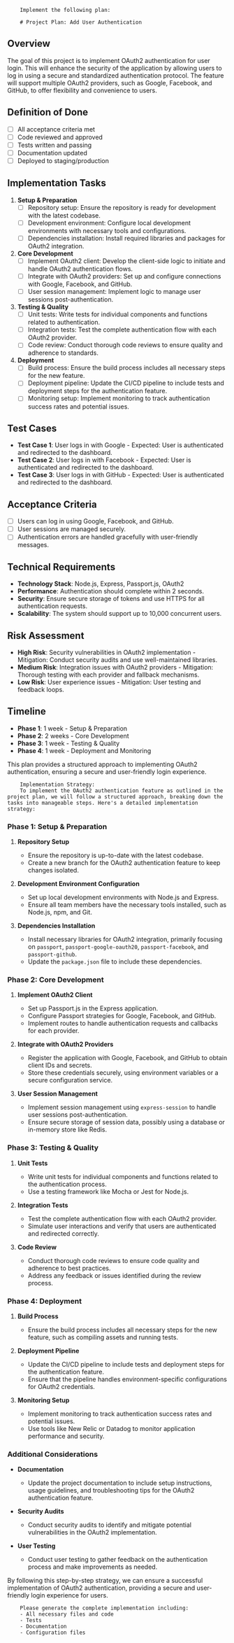 
        Implement the following plan:
        
        # Project Plan: Add User Authentication

## Overview
The goal of this project is to implement OAuth2 authentication for user login. This will enhance the security of the application by allowing users to log in using a secure and standardized authentication protocol. The feature will support multiple OAuth2 providers, such as Google, Facebook, and GitHub, to offer flexibility and convenience to users.

## Definition of Done
- [ ] All acceptance criteria met
- [ ] Code reviewed and approved
- [ ] Tests written and passing
- [ ] Documentation updated
- [ ] Deployed to staging/production

## Implementation Tasks

1. **Setup & Preparation**
   - [ ] Repository setup: Ensure the repository is ready for development with the latest codebase.
   - [ ] Development environment: Configure local development environments with necessary tools and configurations.
   - [ ] Dependencies installation: Install required libraries and packages for OAuth2 integration.

2. **Core Development**
   - [ ] Implement OAuth2 client: Develop the client-side logic to initiate and handle OAuth2 authentication flows.
   - [ ] Integrate with OAuth2 providers: Set up and configure connections with Google, Facebook, and GitHub.
   - [ ] User session management: Implement logic to manage user sessions post-authentication.

3. **Testing & Quality**
   - [ ] Unit tests: Write tests for individual components and functions related to authentication.
   - [ ] Integration tests: Test the complete authentication flow with each OAuth2 provider.
   - [ ] Code review: Conduct thorough code reviews to ensure quality and adherence to standards.

4. **Deployment**
   - [ ] Build process: Ensure the build process includes all necessary steps for the new feature.
   - [ ] Deployment pipeline: Update the CI/CD pipeline to include tests and deployment steps for the authentication feature.
   - [ ] Monitoring setup: Implement monitoring to track authentication success rates and potential issues.

## Test Cases
- **Test Case 1**: User logs in with Google - Expected: User is authenticated and redirected to the dashboard.
- **Test Case 2**: User logs in with Facebook - Expected: User is authenticated and redirected to the dashboard.
- **Test Case 3**: User logs in with GitHub - Expected: User is authenticated and redirected to the dashboard.

## Acceptance Criteria
- [ ] Users can log in using Google, Facebook, and GitHub.
- [ ] User sessions are managed securely.
- [ ] Authentication errors are handled gracefully with user-friendly messages.

## Technical Requirements
- **Technology Stack**: Node.js, Express, Passport.js, OAuth2
- **Performance**: Authentication should complete within 2 seconds.
- **Security**: Ensure secure storage of tokens and use HTTPS for all authentication requests.
- **Scalability**: The system should support up to 10,000 concurrent users.

## Risk Assessment
- **High Risk**: Security vulnerabilities in OAuth2 implementation - Mitigation: Conduct security audits and use well-maintained libraries.
- **Medium Risk**: Integration issues with OAuth2 providers - Mitigation: Thorough testing with each provider and fallback mechanisms.
- **Low Risk**: User experience issues - Mitigation: User testing and feedback loops.

## Timeline
- **Phase 1**: 1 week - Setup & Preparation
- **Phase 2**: 2 weeks - Core Development
- **Phase 3**: 1 week - Testing & Quality
- **Phase 4**: 1 week - Deployment and Monitoring

This plan provides a structured approach to implementing OAuth2 authentication, ensuring a secure and user-friendly login experience.
        
        Implementation Strategy:
        To implement the OAuth2 authentication feature as outlined in the project plan, we will follow a structured approach, breaking down the tasks into manageable steps. Here's a detailed implementation strategy:

### Phase 1: Setup & Preparation

1. **Repository Setup**
   - Ensure the repository is up-to-date with the latest codebase.
   - Create a new branch for the OAuth2 authentication feature to keep changes isolated.

2. **Development Environment Configuration**
   - Set up local development environments with Node.js and Express.
   - Ensure all team members have the necessary tools installed, such as Node.js, npm, and Git.

3. **Dependencies Installation**
   - Install necessary libraries for OAuth2 integration, primarily focusing on `passport`, `passport-google-oauth20`, `passport-facebook`, and `passport-github`.
   - Update the `package.json` file to include these dependencies.

### Phase 2: Core Development

1. **Implement OAuth2 Client**
   - Set up Passport.js in the Express application.
   - Configure Passport strategies for Google, Facebook, and GitHub.
   - Implement routes to handle authentication requests and callbacks for each provider.

2. **Integrate with OAuth2 Providers**
   - Register the application with Google, Facebook, and GitHub to obtain client IDs and secrets.
   - Store these credentials securely, using environment variables or a secure configuration service.

3. **User Session Management**
   - Implement session management using `express-session` to handle user sessions post-authentication.
   - Ensure secure storage of session data, possibly using a database or in-memory store like Redis.

### Phase 3: Testing & Quality

1. **Unit Tests**
   - Write unit tests for individual components and functions related to the authentication process.
   - Use a testing framework like Mocha or Jest for Node.js.

2. **Integration Tests**
   - Test the complete authentication flow with each OAuth2 provider.
   - Simulate user interactions and verify that users are authenticated and redirected correctly.

3. **Code Review**
   - Conduct thorough code reviews to ensure code quality and adherence to best practices.
   - Address any feedback or issues identified during the review process.

### Phase 4: Deployment

1. **Build Process**
   - Ensure the build process includes all necessary steps for the new feature, such as compiling assets and running tests.

2. **Deployment Pipeline**
   - Update the CI/CD pipeline to include tests and deployment steps for the authentication feature.
   - Ensure that the pipeline handles environment-specific configurations for OAuth2 credentials.

3. **Monitoring Setup**
   - Implement monitoring to track authentication success rates and potential issues.
   - Use tools like New Relic or Datadog to monitor application performance and security.

### Additional Considerations

- **Documentation**
  - Update the project documentation to include setup instructions, usage guidelines, and troubleshooting tips for the OAuth2 authentication feature.

- **Security Audits**
  - Conduct security audits to identify and mitigate potential vulnerabilities in the OAuth2 implementation.

- **User Testing**
  - Conduct user testing to gather feedback on the authentication process and make improvements as needed.

By following this step-by-step strategy, we can ensure a successful implementation of OAuth2 authentication, providing a secure and user-friendly login experience for users.
        
        Please generate the complete implementation including:
        - All necessary files and code
        - Tests
        - Documentation
        - Configuration files
        